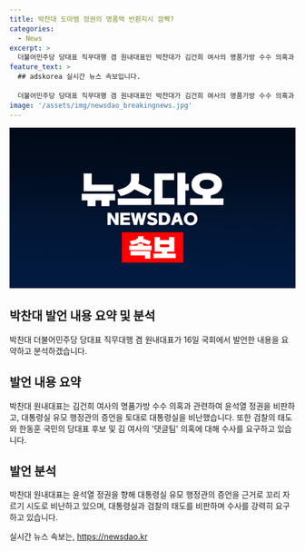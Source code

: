 ```yaml
---
title: 박찬대 도마뱀 정권의 명품백 반환지시 깜빡?
categories:
  - News
excerpt: >
  더불어민주당 당대표 직무대행 겸 원내대표인 박찬대가 김건희 여사의 명품가방 수수 의혹과 관련해 윤석열 정권을 비판하며 대통령실과 검찰에 대한 강력한 태도를 요구했습니다. 또한, 한동훈 국민의 당대표 후보와 김 여사가 운영한 댓글팀에 대한 의혹에 대해 수사를 요구하며 국정농단과 중대범죄로 규정되는 경우에 대한 강력한 입장을 표명했습니다.
feature_text: >
  ## adskorea 실시간 뉴스 속보입니다.

  더불어민주당 당대표 직무대행 겸 원내대표인 박찬대가 김건희 여사의 명품가방 수수 의혹과 관련해 윤석열 정권을 비판하며 대통령실과 검찰에 대한 강력한 태도를 요구했습니다. 또한, 한동훈 국민의 당대표 후보와 김 여사가 운영한 댓글팀에 대한 의혹에 대해 수사를 요구하며 국정농단과 중대범죄로 규정되는 경우에 대한 강력한 입장을 표명했습니다.
image: '/assets/img/newsdao_breakingnews.jpg'
---
```


<p><img src="/assets/img/newsdao_breakingnews.jpg" alt="adskorea 속보" /></p>

<h2>박찬대 발언 내용 요약 및 분석</h2>

<p data-ke-size="size16">박찬대 더불어민주당 당대표 직무대행 겸 원내대표가 16일 국회에서 발언한 내용을 요약하고 분석하겠습니다.</p>

<h2 data-ke-size="size26">발언 내용 요약</h2>

<p data-ke-size="size16">박찬대 원내대표는 김건희 여사의 명품가방 수수 의혹과 관련하여 윤석열 정권을 비판하고, 대통령실 유모 행정관의 증언을 토대로 대통령실을 비난했습니다. 또한 검찰의 태도와 한동훈 국민의 당대표 후보 및 김 여사의 '댓글팀' 의혹에 대해 수사를 요구하고 있습니다.</p>

<h2 data-ke-size="size26">발언 분석</h2>

<p data-ke-size="size16">박찬대 원내대표는 윤석열 정권을 향해 대통령실 유모 행정관의 증언을 근거로 꼬리 자르기 시도로 비난하고 있으며, 대통령실과 검찰의 태도를 비판하며 수사를 강력히 요구하고 있습니다.</p>
실시간 뉴스 속보는, <a href="https://newsdao.kr" rel="dofollow">https://newsdao.kr</a>


